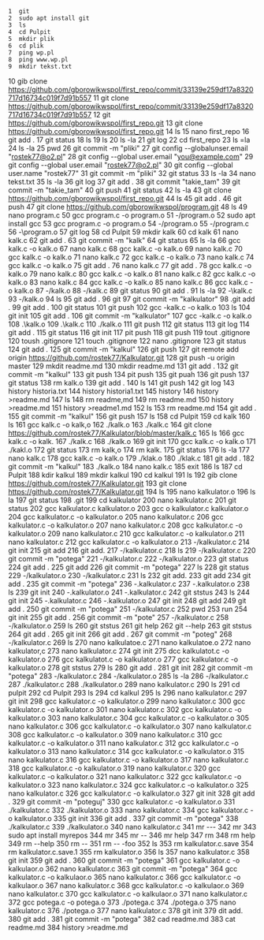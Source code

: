     1  git
    2  sudo apt install git
    3  ls
    4  cd Pulpit
    5  mkdir plik
    6  cd plik
    7  ping wp.pl
    8  ping www.wp.pl
    9  mkdir tekst.txt
   10  gib clone https://github.com/gborowikwspol/first_repo/commit/33139e259df17a8320717d16734c019f7d91b557
   11  git clone https://github.com/gborowikwspol/first_repo/commit/33139e259df17a8320717d16734c019f7d91b557
   12  git https://github.com/gborowikwspol/first_repo.git
   13  git clone https://github.com/gborowikwspol/first_repo.git
   14  ls
   15  nano first_repo
   16  git add .
   17  git status
   18  ls
   19  ls 
   20  ls -la
   21  git log
   22  cd first_repo
   23  ls =la
   24  ls -la
   25  pwd
   26  git commit -m "pliki"
   27  git config --globalunser.email "rostek77@o2.pl"
   28  git config --global user.email "you@example.com"
   29  git config --global user.email "rostek77@o2.pl"
   30  git config --global user.name "rostek77"
   31  git commit -m "pliki"
   32  git status
   33  ls -la
   34  nano tekst.txt
   35  ls -la
   36  git log
   37  git add .
   38  git commit "takie_tam"
   39  git commit -m "takie_tam"
   40  git push
   41  git status
   42  ls -la
   43  git clone https://github.com/gborowikwspol/first_repo.git
   44  ls
   45  git add .
   46  git push
   47  git clone https://github.com/gborowikwspol/program.git
   48  ls
   49  nano program.c
   50  gcc program.c -o program.o
   51  -/program.o
   52  sudo apt install gcc
   53  gcc program.c -o program.o
   54  -/program.o
   55  -/program.c
   56  -\program.o
   57  git log
   58  cd Pulpit
   59  mkdir kalk
   60  cd kalk
   61  nano kalk.c
   62  git add .
   63  git commit -m "kalk"
   64  git status
   65  ls -la
   66  gcc kalk.c -o kalk.o
   67  nano kalk.c
   68  gcc kalk.c -o kalk.o
   69  nano kalk.c
   70  gcc kalk.c -o kalk.o
   71  nano kalk.c
   72  gcc kalk.c -o kalk.o
   73  nano kalk.c
   74  gcc kalk.c -o kalk.o
   75  git add .
   76  nano kalk.c
   77  git add .
   78  gcc kalk.c -o kalk.o
   79  nano kalk.c
   80  gcc kalk.c -o kalk.o
   81  nano kalk.c
   82  gcc kalk.c -o kalk.o
   83  nano kalk.c
   84  gcc kalk.c -o kalk.o
   85  nano kalk.c
   86  gcc kalk.c -o kalk.o
   87  -/kalk.o
   88  -/kalk.c
   89  git status
   90  git add .
   91  ls -la
   92  -\kalk.c
   93  -/kalk.o
   94  ls
   95  git add .
   96  git
   97  git commit -m "kalkulator"
   98  .git add .
   99  git add .
  100  git status
  101  git push
  102  gcc -kalk.c -o kalk.o
  103  ls
  104  git init
  105  git add .
  106  git commit -m "kalkulator"
  107  gcc -kalk.c -o kalk.o
  108  .\kalk.o
  109  .\kalk.c
  110  ./kalk.o
  111  git push
  112  git status
  113  git log
  114  git add .
  115  git status
  116  git init
  117  pit push
  118  git push
  119  tout .gitignore
  120  toush .gitignore
  121  touch .gitignore
  122  nano .gitignore
  123  git status
  124  git add .
  125  git commit -m "kalkul"
  126  git push
  127  git remote add origin https://github.com/rostek77/Kalkulator.git
  128  git push -u origin master
  129  mkdit readme.md
  130  mkdir readme.md
  131  git add .
  132  git commit -m "kalkul"
  133  git push
  134  pit push
  135  git puah
  136  git push
  137  git status
  138  rm kalk.o
  139  git add .
  140  ls
  141  git push
  142  git log
  143  history historia.txt
  144  history historia1.txt
  145  history
  146  history >readme.md
  147  ls
  148  rm readme,md
  149  rm readme.md
  150  history >readme.md
  151  history >readme1.md
  152  ls
  153  rm readme.md
  154  git add .
  155  git commit -m "kalkul"
  156  git push
  157  ls
  158  cd Pulpit
  159  cd kalk
  160  ls
  161  gcc kalk.c -o kalk,o
  162  ./kalk.o
  163  ./kalk.c
  164  git clone https://github.com/rostek77/Kalkulator/blob/master/kalk.c
  165  ls
  166  gcc kalk.c -o kalk.
  167  ./kalk.c
  168  ./kalk.o
  169  git init
  170  gcc kalk.c -o kalk.o
  171  ./kakl.o
  172  git status
  173  rm kalk,o
  174  rm kalk.
  175  git status
  176  ls -la
  177  nano kalk.c
  178  gcc kalk.c -o kalk.o
  179  ./klak.o
  180  ./klak.c
  181  git add .
  182  git commit -m "kalkul"
  183  ./kalk.o
  184  nano kalk.c
  185  exit
  186  ls
  187  cd Pulpit
  188  kdir kalkul
  189  mkdir kalkul
  190  cd kalkul
  191  ls
  192  gib clone https://github.com/rostek77/Kalkulator.git
  193  git clone https://github.com/rostek77/Kalkulator.git
  194  ls
  195  nano kalkulator.o
  196  ls la
  197  git status
  198  .git
  199  cd kalkulator
  200  nano kalkulator.c
  201  git status
  202  gcc kalkulator.c kalkulator.o
  203  gcc o  kalkulator.c kalkulator.o
  204  gcc  kalkulator.c -o kalkulator.o
  205  nano kalkulator.c
  206  gcc  kalkulator.c -o kalkulator.o
  207  nano kalkulator.c
  208  gcc  kalkulator.c -o kalkulator.o
  209  nano kalkulator.c
  210  gcc  kalkulator.c -o kalkulator.o
  211  nano kalkulator.c
  212  gcc  kalkulator.c -o kalkulator.o
  213  -/kalkulator.c
  214  git init
  215  git add
  216  git add.
  217  -/kalkulator.c
  218  ls
  219  -/kalkulator.c
  220  git commit -m "potega"
  221  -/kalkulator.c
  222  -/kalkulator.o
  223  git status
  224  git add .
  225  git add
  226  git commit -m "potega"
  227  ls
  228  git status
  229  -/kalkulator.o
  230  -/kalkulator.c
  231  ls
  232  git add.
  233  git add
  234  git add .
  235  git commit -m "potega"
  236  -.kalkulator.c
  237  -.kalkulator.o
  238  ls
  239  git init
  240  -.kalkulator.o
  241  -.kalkulator.c
  242  git ststus
  243  ls
  244  git init
  245  -.kalkulator.c
  246  -.kalkulator.o
  247  git init
  248  git add
  249  git add .
  250  git commit -m "potega"
  251  -/kalkulator.c
  252  pwd
  253  run
  254  git init
  255  git add .
  256  git commit -m "pote"
  257  -/kalkulator.c
  258  -/kalkulator.o
  259  ls
  260  git ststus
  261  git help
  262  git --help
  263  git ststus
  264  git add .
  265  git init
  266  git add .
  267  git commit -m "poteg"
  268  -/kalkulator.c
  269  ls
  270  nano kalkulatoe.c
  271  nano kalkulatoe.o
  272  nano kalkulator,c
  273  nano kalkulator.c
  274  git init
  275  dcc kalkulatot.c -o kalkulator.o
  276  gcc kalkulatot.c -o kalkulator.o
  277  gcc kalkulator.c -o kalkulator.o
  278  git ststus
  279  ls
  280  git add .
  281  git init
  282  git commit -m "potega"
  283  -/kalkulator.c
  284  -/kalkulator.o
  285  ls -la
  286  -/kalkulator.c
  287  ./kalkulator.c
  288  ./kalkulator.o
  289  nano kalkulator.c
  290  ls
  291  cd pulpit
  292  cd Pulpit
  293  ls
  294  cd kalkul
  295  ls
  296  nano kalkulator.c
  297  git init
  298  gcc kalkulator.c -o kalkulator.o
  299  nano kalkulator.c
  300  gcc kalkulator.c -o kalkulator.o
  301  nano kalkulator.c
  302  gcc kalkulator.c -o kalkulator.o
  303  nano kalkulator.c
  304  gcc kalkulator.c -o kalkulator.o
  305  nano kalkulator.c
  306  gcc kalkulator.c -o kalkulator.o
  307  nano kalkulator.c
  308  gcc kalkulator.c -o kalkulator.o
  309  nano kalkulator.c
  310  gcc kalkulator.c -o kalkulator.o
  311  nano kalkulator.c
  312  gcc kalkulator.c -o kalkulator.o
  313  nano kalkulator.c
  314  gcc kalkulator.c -o kalkulator.o
  315  nano kalkulator.c
  316  gcc kalkulator.c -o kalkulator.o
  317  nano kalkulator.c
  318  gcc kalkulator.c -o kalkulator.o
  319  nano kalkulator.c
  320  gcc kalkulator.c -o kalkulator.o
  321  nano kalkulator.c
  322  gcc kalkulator.c -o kalkulator.o
  323  nano kalkulator.c
  324  gcc kalkulator.c -o kalkulator.o
  325  nano kalkulator.c
  326  gcc kalkulator.c -o kalkulator.o
  327  git init
  328  git add .
  329  git commit -m "poteguj"
  330  gcc kalkulator.c -o kalkulator.o
  331  ./kalkulator.c
  332  ./kalkulator.o
  333  nano kalkulator.c
  334  gcc kalkulator.c -o kalkulator.o
  335  git init
  336  git add .
  337  git commit -m "potega"
  338  ./kalkulator.c
  339  ./kalkulator.o
  340  nano kalkulator.c
  341  mr ---
  342  mr
  343  sudo apt install myrepos
  344  mr
  345  mr --
  346  mr help
  347  rm
  348  rm help
  349  rm --help
  350  rm --
  351  rm -- -foo
  352  ls
  353  rm kalkulator.c.save
  354  rm kalkulator.c.save.1
  355  rm kalkulator.o
  356  ls
  357  nano kalkulator.c
  358  git init
  359  git add .
  360  git commit -m "potega"
  361  gcc kalkulator.c -o kalkulaor.o
  362  nano kalkulator.c
  363  git commit -m "potega"
  364  gcc kalkulator.c -o kalkulaor.o
  365  nano kalkulator.c
  366  gcc kalkulator.c -o kalkulaor.o
  367  nano kalkulator.c
  368  gcc kalkulator.c -o kalkulaor.o
  369  nano kalkulator.c
  370  gcc kalkulator.c -o kalkulaor.o
  371  nano kalkulator.c
  372  gcc potega.c -o potega.o
  373  ./potega.c
  374  ./potega.o
  375  nano kalkulator.c
  376  ./potega.o
  377  nano kalkulator.c
  378  git init
  379  dit add.
  380  git add .
  381  git commit -m "potega"
  382  cad readme.md
  383  cat readme.md
  384  history >readme.md
